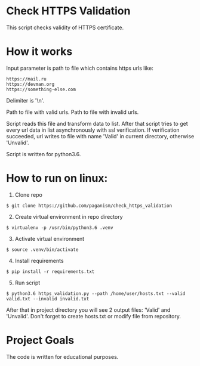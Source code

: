 # Check HTTPS Validation

This script checks validity of HTTPS certificate.

# How it works

Input parameter is path to file which contains https urls like:
```
https://mail.ru
https://devman.org
https://something-else.com
```
Delimiter is '\n'.

Path to file with valid urls.
Path to file with invalid urls.

Script reads this file and transform data to list. After that script tries to get every url data in list asynchronously with ssl verification.
If verification succeeded, url writes to file with name 'Valid' in current directory, otherwise 'Unvalid'.

Script is written for python3.6.

# How to run on linux:
1. Clone repo
```
$ git clone https://github.com/paganism/check_https_validation
```
2. Create virtual environment in repo directory
```
$ virtualenv -p /usr/bin/python3.6 .venv
```
3. Activate virtual environment
```
$ source .venv/bin/activate
```
4. Install requirements
```
$ pip install -r requirements.txt
```
5. Run script
```
$ python3.6 https_validation.py --path /home/user/hosts.txt --valid valid.txt --invalid invalid.txt
```
After that in project directory you will see 2 output files: 'Valid' and 'Unvalid'.
Don't forget to create hosts.txt or modify file from repository.

# Project Goals

The code is written for educational purposes.
